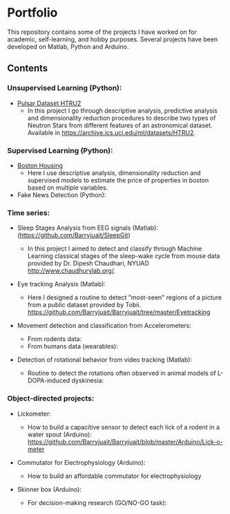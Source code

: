 # Portfolio

This repository contains some of the projects I have worked on for academic, self-learning, and hobby purposes.
Several projects have been developed on Matlab, Python and Arduino.

## Contents

### Unsupervised Learning (Python):
- [Pulsar Dataset HTRU2](https://github.com/Barryjuait/Barryjuait/blob/master/Personal%20Projects/HTRU2_analysis.ipynb)
  * In this project I go through descriptive analysis, predictive analysis and dimensionality reduction procedures to describe two types of Neutron Stars from different features of an astronomical dataset. Available in https://archive.ics.uci.edu/ml/datasets/HTRU2.
  
### Supervised Learning (Python): 
- [Boston Housing](https://github.com/Barryjuait/Barryjuait/blob/master/Personal%20Projects/Estimating_Prices_in_Boston_with_Supervised_Models.ipynb)
  * Here I use descriptive analysis, dimensionality reduction and supervised models to estimate the price of properties in boston based on multiple variables.
- Fake News Detection (Python):

  
### Time series:
- Sleep Stages Analysis from EEG signals (Matlab): (https://github.com/Barryjuait/SleepGit)
  * In this project I aimed to detect and classify through Machine Learning classical stages of 
  the sleep-wake cycle from mouse data provided by Dr. Dipesh Chaudhari, NYUAD http://www.chaudhurylab.org/.
  
- Eye tracking Analysis (Matlab): 
  * Here I designed a routine to detect "most-seen" regions of a picture from a public dataset provided by Tobii.
  https://github.com/Barryjuait/Barryjuait/tree/master/Eyetracking 

- Movement detection and classification from Accelerometers:
  * From rodents data:
  * From humans data (wearables):

- Detection of rotational behavior from video tracking (Matlab):
  * Routine to detect the rotations often observed in animal models of L-DOPA-induced dyskinesia:

### Object-directed projects:
- Lickometer:
  * How to build a capacitive sensor to detect each lick of a rodent in a water spout (Arduino): 
  https://github.com/Barryjuait/Barryjuait/blob/master/Arduino/Lick-o-meter
  
- Commutator for Electrophysiology (Arduino):
  * How to build an affordable commutator for electrophysiology
  
- Skinner box (Arduino):
  * For decision-making research (GO/NO-GO task):

  
 
